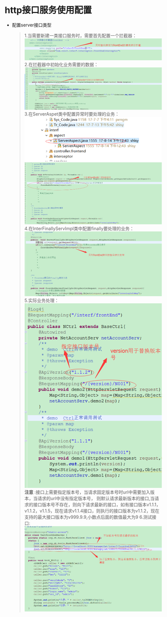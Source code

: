 # http接口服务使用配置

* 配置server接口类型
  > 1.当需要新建一类接口服务时，需要首先配置一个拦截器：  
  > ![](/assets/httplangjieqipeizhi.png)  
  > 2.在拦截器中初始化业务需要的数据：  
  > ![](/assets/interceptor.png)
  > 3.在ServerAspet类中配置异常时要处理的业务：
  > ![](/assets/serverAspet.png)
  > ![](/assets/httpyichangchuli.png)
  > 4.在InterFinallyServImpl类中配置finally要处理的业务：
  >![](/assets/httpfinallydo.png)
  > 5.实际业务处理：
  >![](/assets/httpversion.png)
  > **注意** :接口上需要指定版本号，当请求固定版本号时url中需要加入版本，当请求的url中没有指定版本号，
  > 则默认请求最新版本的接口,当请求的接口版本号不存在，则向下请求最新的接口，如有接口版本v1.1.1，v1.1.2，v1.1.5，现在请求v1.1.4接口，则执行的接口版本为v1.1.2，现在支持的最大接口版本为v999.9.9,小数点后面的数值最大为9
  >6.测试接口:
  >![](/assets/httptest.png)
